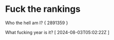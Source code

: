 # Fuck the rankings

Who the hell am I?
{ 2891359 }

What fucking year is it?
[ 2024-08-03T05:02:22Z ]
